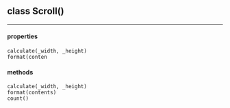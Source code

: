 ## class Scroll()  
---  
  #### properties  
    calculate(_width, _height)  
    format(conten  
  #### methods  
    calculate(_width, _height)  
    format(contents)  
    count()  